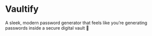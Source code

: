 # Vaultify
A sleek, modern password generator that feels like you’re generating passwords inside a secure digital vault 🔐
